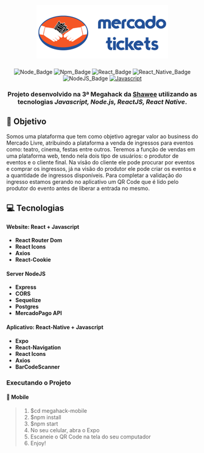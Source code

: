 <h1 align=center>
<img src="./src/assets/logo.png" />
</h1>

<div align="center">

![Node_Badge][node_version_badge] ![Npm_Badge][npm_version_badge] ![React_Badge][web_react_badge] ![React_Native_Badge][mobile_react-native_badge] ![NodeJS_Badge][server_nodejs_badge] [![Javascript](https://badges.frapsoft.com/javascript/code/javascript.png?v=101)](https://github.com/ellerbrock/javascript-badges/)

</div>

<h3 align="center">

Projeto desenvolvido na 3ª Megahack da **[Shawee][shawee_site]** utilizando as tecnologias ***Javascript, Node.js, ReactJS, React Native***.

</h3>

<!-- 
  ...
  Local Reservado para o Banner com a montagem da tela
  do site e do aplicativo mobile.
  ...
-->

## **:rocket: Objetivo**

Somos uma plataforma que tem como objetivo agregar valor ao business do Mercado Livre, atribuindo a plataforma a venda de ingressos para eventos como: teatro, cinema, festas entre outros. Teremos a função de vendas em uma plataforma web, tendo nela dois tipo de usuários: o produtor de eventos e o cliente final. Na visão do cliente ele pode procurar por eventos e comprar os ingressos, já na visão do produtor ele pode criar os eventos e a quantidade de ingressos disponíveis. Para completar a validação do ingresso estamos gerando no aplicativo um QR Code que é lido pelo produtor do evento antes de liberar a entrada no mesmo.

## **:computer: Tecnologias**

#### **Website: React + Javascript** 

  - **React Router Dom**
  - **React Icons**
  - **Axios**
  - **React-Cookie**

#### Server NodeJS

  - **Express**
  - **CORS**
  - **Sequelize**
  - **Postgres**
  - **MercadoPago API**
  
  #### **Aplicativo: React-Native + Javascript**
  
  - **Expo**
  - **React-Navigation**
  - **React Icons**
  - **Axios**
  - **BarCodeScanner**

[font_roboto]: https://fonts.google.com/specimen/Roboto

[font_ubuntu]: https://fonts.google.com/specimen/Ubuntu

### **Executando o Projeto**

#### **:iphone: Mobile**
> 1. $cd megahack-mobile
> 2. $npm install
> 3. $npm start
> 4. No seu celular, abra o Expo
> 5. Escaneie o QR Code na tela do seu computador
> 6. Enjoy!


<!-- Website Links -->

[shawee_site]: https://shawee.io/pt/

<!-- Badges -->

[github_issues_badge]: https://img.shields.io/github/issues/x0n4d0/ecoleta?color=green

[repository_license_badge]: https://img.shields.io/github/license/x0n4d0/ecoleta

[node_version_badge]: https://img.shields.io/badge/node-12.17.0-green

[npm_version_badge]: https://img.shields.io/badge/npm-6.14.4-red

[web_react_badge]: https://img.shields.io/badge/web-react-blue

[mobile_react-native_badge]: https://img.shields.io/badge/mobile-react%20native-blueviolet

[server_nodejs_badge]: https://img.shields.io/badge/server-nodejs-important

<!-- Techs -->

[react]: https://reactjs.org/

[typescript]: https://www.typescriptlang.org/

[node]: https://nodejs.org/en/

[leaflet]: https://react-leaflet.js.org/en/

[ibge_api]: https://servicodados.ibge.gov.br/api/docs/localidades?versao=1

[ibge_api_ufs]: https://servicodados.ibge.gov.br/api/docs/localidades?versao=1#api-UFs-estadosGet

[ibge_api_municipios]: https://servicodados.ibge.gov.br/api/docs/localidades?versao=1#api-Municipios-estadosUFMunicipiosGet

[vscode]: https://code.visualstudio.com/

[react_native]: http://www.reactnative.com/

[stackedit]: https://stackedit.io

[vscode_sqlite_extension]: https://marketplace.visualstudio.com/items?itemName=alexcvzz.vscode-sqlite

[markdown_emoji]: https://gist.github.com/rxaviers/7360908

[commitlint]: https://github.com/conventional-changelog/commitlint

[express]: https://expressjs.com/

[cors]: https://expressjs.com/en/resources/middleware/cors.html

[knex]: http://knexjs.org/

[sqlite3]: https://github.com/mapbox/node-sqlite3

[tsnode]: https://github.com/TypeStrong/ts-node

[feather_icons]: https://feathericons.com/

[insomnia]: https://insomnia.rest/

[react_leaflet]: https://react-leaflet.js.org/

[react_router_dom]: https://github.com/ReactTraining/react-router/tree/master/packages/react-router-dom

[react_icons]: https://react-icons.github.io/react-icons/

[axios]: https://github.com/axios/axios
